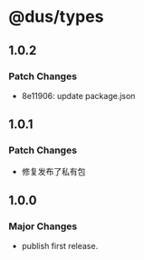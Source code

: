# @dus/types

## 1.0.2

### Patch Changes

- 8e11906: update package.json

## 1.0.1

### Patch Changes

- 修复发布了私有包

## 1.0.0

### Major Changes

- publish first release.
